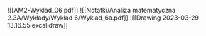![[AM2-Wyklad_06.pdf]]
![[Notatki/Analiza matematyczna 2.3A/Wykłady/Wykład 6/Wyklad_6a.pdf]]
![[Drawing 2023-03-29 13.16.55.excalidraw]]
